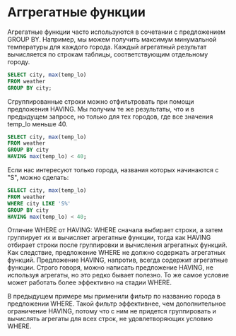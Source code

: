 # Аггрегатные функции

Агрегатные функции часто используются в сочетании с предложением GROUP BY. Например, мы можем получить максимум минумальной температуры для каждого города. Каждый агрегатный результат вычисляется по строкам таблицы, соответствующим отдельному городу.

```sql
SELECT city, max(temp_lo)
FROM weather
GROUP BY city;
```

Сгруппированные строки можно отфильтровать при помощи предложения HAVING. Мы получим те же результаты, что и в предыдущем запросе, но только для тех городов, где все значения temp_lo меньше 40.

```sql
SELECT city, max(temp_lo)
FROM weather
GROUP BY city
HAVING max(temp_lo) < 40;
```

Если нас интересуют только города, названия которых начинаются с "S", можно сделать:

```sql
SELECT city, max(temp_lo)
FROM weather
WHERE city LIKE 'S%'
GROUP BY city
HAVING max(temp_lo) < 40;
```

Отличие WHERE от HAVING: WHERE сначала выбирает строки, а затем группирует их и вычисляет агрегатные функции, тогда как HAVING отбирает строки после группировки и вычисления агрегатных функций. Как следствие, предложение WHERE не должно содержать агрегатных функций. Предложение HAVING, напротив, всегда содержит агрегатные функции. Строго говоря, можно написать предложение HAVING, не используя агрегаты, но это редко бывает полезно. То же самое условие может работать более эффективно на стадии WHERE.

В предыдущем примере мы применили фильтр по названию города в предложении WHERE. Такой фильтр эффективнее, чем дополнительное ограничение HAVING, потому что с ним не придется группировать и вычислять агрегаты для всех строк, не удовлетворяющих условию WHERE.
